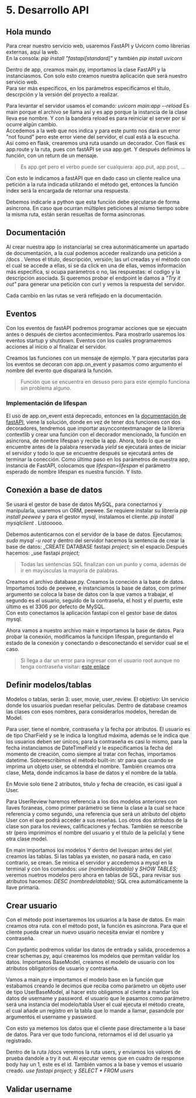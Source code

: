# 5. Desarrollo API
## Hola mundo

Para crear nuestro servicio web, usaremos FastAPI y Uvicorn como librerías externas, aquí la web.  
En la consola: _pip install "fastapi[standard]"_ y también _pip install uvicorn_

Dentro de app, creamos main.py, importamos la clase FastAPI y la instanciasmos. Con solo esto creamos nuestra aplicación que será nuestro servicio web.  
Para ser más específicos, en los parámetros especificamos el título, descrpción y la versión del proyecto a realizar.  

Para levantar el servidor usamos el comando: _uvicorn main:app --reload_ Es main porque el archivo se llama así y es app porque la instancia de la clase lleva ese nombre. Y con la bandera reload es para reiniciar el server por si ocurre algún cambio.  
Accedemos a la web que nos indica y para este punto nos dará un error "not found" pero este error viene del servidor, el cual está a la escucha.  
Así como en flask, crearemos una ruta usando un decorador. Con flask es app.route y la ruta, pues con fastAPI se usa app.get. Y después definimos la función, con un return de un mensaje.

>Es app.get pero el verbo puede ser cualquiera: app.put, app.post, ...

Con esto le indicamos a fastAPI que en dado caso un cliente realice una petición a la ruta indicada utilizando el método get, entonces la función index será la encargada de retornar una respuesta.

Debemos indicarle a python que esta función debe ejecutarse de forma asíncrona. En caso que ocurran múltiples peticiones al mismo tiempo sobre la misma ruta, están serán resueltas de forma asíncronas.

## Documentación

Al crear nuestra app (o instanciarla) se crea autonmáticamente un apartado de documentación, a la cual podemos acceder realizando una petición a /docs . Vemos el titulo, descripción, versión; las url creadas y el método con el cual se accede a ellas, si se da click en una de ellas, vemos información más especifica, si ocupa parámetros o no, las respuestas: el codigo y la descripción asociada. Si queremos probar el endpoint le damos a _"Try it out"_ para generar una petición con curl y vemos la respuesta del servidor.

Cada cambio en las rutas se verá reflejado en la documentación.

## Eventos

Con los eventos de fastAPI podremos programar acciones que se ejecuatn antes o después de ciertos acontecimientos. Para mostrarlo usaremos los eventos startup y shutdown. Eventos con los cuales programaremos acciones al inicio o al finalizar el servidor.

Creamos las funciones con un mensaje de ejemplo. Y para ejecutarlas para los eventos se decoran con app.on_event y pasamos como argumento el nombre del evento que disparará la función.
> Función que se encuentra en desuso pero para este ejemplo funciona sin problema alguno.

### Implementación de lifespan
El uso de app.on_event está deprecado, entonces en la [documentación de fastAPI](https://fastapi.tiangolo.com/advanced/events/), viene la solución, donde en vez de tener dos funciones con dos decoradores, tendremos que importar asynccontextmanager de la librería contextlib y crear una función con el decorador mencionado, la función en asíncrona, de nombre lifespan y recibe la app. Ahora, todo lo que se encuentre antes de la palabra reservada _yield_ se ejecutará antes de iniciar el servidor y todo lo que se encuentre después se ejecutará antes de terminar la conección. Como último paso en los parámetros de nuestra app, instancia de FastAPI, colocamos que _lifespan=lifespan_ el parámetro esperado de nombre lifespan es nuestra función. Y listo.

## Conexión a base de datos
Se usará el gestor de base de datos MySQL, para conectarnos y manipularla, usaremos un ORM, peewee. Se requiere instalar su librería _pip install peewee_ y para el gestor mysql, instalamos el cliente. _pip install mysqlclient_ . Listooooo.

Debemos autenticarnos con el servidor de la base de datos. Ejecutamos: _sudo mysql -u root_ y dentro del servidor hacemos la sentencia de crear la base de datos: _CREATE DATABASE fastapi _project;_ sin el espacio.Después hacemos: _use fastapi _project;_

> Todas las sentencias SQL finalizan con un punto y coma, además de ir en mayúsculas la mayoría de palabras.

Creamos el archivo database.py. Creamos la coneción a la base de datos. Importamos todo de peewee, e instanciamos la base de datos, com primer argumento se coloca la base de datos con la que vamos a trabajar, el segundo es el usuario, seguido de la contraseña, el host y el puerto, este último es el 3306 por defecto de MySQL.  
Con esto conectamos la aplicación fastapi con el gestor base de datos mysql.

Ahora vamos a nuestro archivo main e importamos la base de datos. Para probar la conexión, modificamos la funciópn lifespan, preguntando el estado de la conexión y conectando o desconectando el servidor cual se el caso.

> Si llega a dar un error para ingresar con el usuario root aunque no tenga contraseña visitar: [este enlace](https://stackoverflow.com/a/69042895/27616392)

## Definir modelos/tablas

Modelos o tablas, serán 3: user, movie, user_review. El objetivo: Un servicio donde los usuarios puedan reseñar peliculas. Dentro de database creamos las clases con esos nombres, para considerarlos modelos, heredan de Model. 

Para user, tiene el nombre, contraseña y la fecha por atributos. El usuario es de tipo CharField y se le indica la longitud máxima, además se le indica que los usuarios deben ser únicos, para la contraseña es casi lo mismo, para la fecha instanciamos de DateTimeField y le especificamos la fecha del momento de creación, como siempre al tratar con fechas, importamos datetime. Sobreescribimos el método built-in: str para que cuando se imprima un objeto user, se obtendrá el nombre. También creamos otra clase, Meta, donde indicamos la base de datos y el nombre de la tabla.

En Movie solo tiene 2 atributos, titulo y fecha de creación, es casi igual a User.

Para UserReview haremos referencia a los dos modelos anteriores con llaves foraneas, como primer parámetro se tiene la clase a la cual se hace referencia y como segundo, una referencia que será un atributo del objeto User con el que podrá acceder a sus reseñas. Los otros dos atributos de la clase son para los reviews, calificaciones y fechas. También se reescribe str (pero imprimimos el nombre del usuario y el titulo de la pelicila) y tiene otra clase model.

En main importamos los modelos Y dentro del livespan antes del yiel creamos las tablas. Si las tablas ya existen, no pasará nada, en caso contrario, se crean. Se reinica el servidor y accedemos a mysql en la terminal y con los comandos: _use (nombredelatabla)_ y _SHOW TABLES;_ veremos nuetros modelos pero ahora en tablas de SQL, para revisar sus atributos hacemos: _DESC (nombredelatabla);_ SQL crea automáticamente la llave primaria.

## Crear usuario

Con el método post insertaremos los usuarios a la base de datos. En main creamos otra ruta. con el método post, la función es asíncrona. Para que el cliente pueda crear un nuevo usuario necesita enviar el nombre y contraseña. 

Con pydantic podremos validar los datos de entrada y salida, procedemos a crear schemas.py, aquí crearemos los modelos que permitan validar los datos. Importamos BaseModel, creamos el modelo de usuario con los atributos obligatorios de usuario y contraseña.

Vamos a main.py e importamos el modelo base en la función que estabamos creando le decimos que reciba como parámetro un objeto user de tipo UserBaseModel, al hacer esto obligamos al cliente a mandar los datos de username y password. el usuario que le pasamos como parámetro será una instancia del modelo/tabla User el cual ejecuta el método create, el cual añade un registro en la tabla que lo mande a llamar, pasandole por argumentos el username y password.

Con esto ya metemos los datos que el cliente pase directamente a la base de datos. Para ver que todo funciona, retornamos el id del usuario ya registrado.

Dentro de la ruta /docs veremos la ruta users, y enviamos los valores de prueba dandole a try it out. Al ejecutar vemos que en cuadro de response body hay un 1, este es el id. También vamos a la base y vemos el usuario creado. _use fastapi project;_ y _SELECT * FROM users_

## Validar username